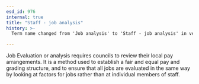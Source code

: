 ```yaml
---
esd_id: 976
internal: true
title: "Staff - job analysis"
history: >-
  Term name changed from 'Job analysis' to 'Staff - job analysis' in version 3.00.  Scope notes revised in version 3.01.

---
```


Job Evaluation or analysis requires councils to review their local pay arrangements. It is a method used to establish a fair and equal pay and grading structure, and to ensure that all jobs are evaluated in the same way by looking at factors for jobs rather than at individual members of staff.

